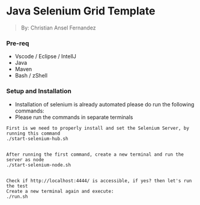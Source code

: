 # Java Selenium Grid Template
> By: Christian Ansel Fernandez


### Pre-req

* Vscode / Eclipse / IntellJ
* Java
* Maven
* Bash / zShell

### Setup and Installation
* Installation of selenium is already automated please do run the following commands:
* Please run the commands in separate terminals

```
First is we need to properly install and set the Selenium Server, by running this command
./start-selenium-hub.sh 


After running the first command, create a new terminal and run the server as node
./start-selenium-node.sh


Check if http://localhost:4444/ is accessible, if yes? then let's run the test
Create a new terminal again and execute:
./run.sh

```
